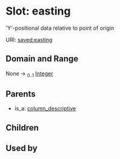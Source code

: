
# Slot: easting


'Y'-positional data relative to point of origin

URI: [saved:easting](http://marine.gov.scot/metadata/saved/schema/easting)


## Domain and Range

None &#8594;  <sub>0..1</sub> [Integer](types/Integer.md)

## Parents

 *  is_a: [column_descriptive](column_descriptive.md)

## Children


## Used by

